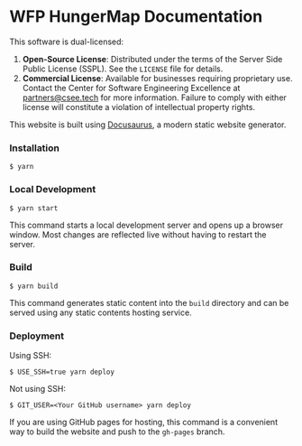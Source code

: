 # WFP HungerMap Documentation

This software is dual-licensed:
1. **Open-Source License**: Distributed under the terms of the Server Side Public License (SSPL). See the `LICENSE` file for details.
2. **Commercial License**: Available for businesses requiring proprietary use. Contact the Center for Software Engineering Excellence at partners@csee.tech for more information.
Failure to comply with either license will constitute a violation of intellectual property rights.

This website is built using [Docusaurus](https://docusaurus.io/), a modern static website generator.

### Installation

```
$ yarn
```

### Local Development

```
$ yarn start
```

This command starts a local development server and opens up a browser window. Most changes are reflected live without having to restart the server.

### Build

```
$ yarn build
```

This command generates static content into the `build` directory and can be served using any static contents hosting service.

### Deployment

Using SSH:

```
$ USE_SSH=true yarn deploy
```

Not using SSH:

```
$ GIT_USER=<Your GitHub username> yarn deploy
```

If you are using GitHub pages for hosting, this command is a convenient way to build the website and push to the `gh-pages` branch.
